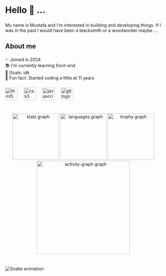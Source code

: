 <h1 align="left">Hello 👋 ...</h1>

###

<p align="left">My name is Mustafa and I'm interested in building and developing things. If I was in the past I would have been a blacksmith or a woodworker maybe ...</p>

###

<h2 align="left">About me</h2>

###

<p align="left">✨ Joined in 2024<br>📚 I'm currently learning front-end<br>🎯 Goals: idk<br>🎲 Fun fact: Started coding a little at 11 years</p>

###

<div align="left">
  <img src="https://cdn.jsdelivr.net/gh/devicons/devicon/icons/html5/html5-original.svg" height="40" alt="html5 logo"  />
  <img width="12" />
  <img src="https://cdn.jsdelivr.net/gh/devicons/devicon/icons/css3/css3-original.svg" height="40" alt="css3 logo"  />
  <img width="12" />
  <img src="https://cdn.jsdelivr.net/gh/devicons/devicon/icons/javascript/javascript-original.svg" height="40" alt="javascript logo"  />
  <img width="12" />
  <img src="https://cdn.jsdelivr.net/gh/devicons/devicon/icons/git/git-original.svg" height="40" alt="git logo"  />
</div>

###

<h1 align="left"></h1>

###

<div align="center">
  <img src="https://github-readme-stats.vercel.app/api?username=void-nil&hide_title=false&hide_rank=false&show_icons=true&include_all_commits=true&count_private=true&disable_animations=false&theme=dracula&locale=en&hide_border=false&order=1" height="150" alt="stats graph"  />
  <img src="https://github-readme-stats.vercel.app/api/top-langs?username=void-nil&locale=en&hide_title=false&layout=compact&card_width=320&langs_count=5&theme=dracula&hide_border=false&order=2" height="150" alt="languages graph"  />
  <img src="https://github-profile-trophy.vercel.app?username=void-nil&theme=dracula&column=-1&row=1&margin-w=8&margin-h=8&no-bg=false&no-frame=false&order=4" height="150" alt="trophy graph"  />
  <img src="https://github-readme-activity-graph.vercel.app/graph?username=void-nil&radius=16&theme=react&area=true&order=5" height="300" alt="activity-graph graph"  />
</div>

###

<h1 align="left"></h1>

###

<img src="https://raw.githubusercontent.com/void-nil/void-nil/output/snake.svg" alt="Snake animation" />
